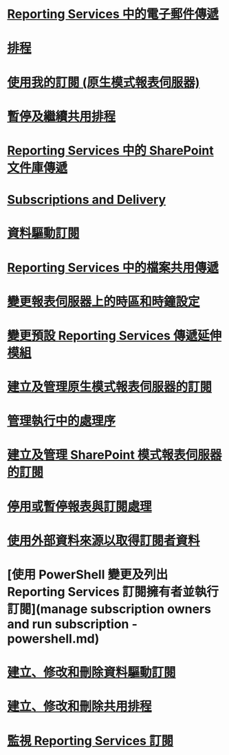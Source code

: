 # [Reporting Services 中的電子郵件傳遞](e-mail-delivery-in-reporting-services.md)
# [排程](schedules.md)
# [使用我的訂閱 (原生模式報表伺服器)](use-my-subscriptions-native-mode-report-server.md)
# [暫停及繼續共用排程](pause-and-resume-shared-schedules.md)
# [Reporting Services 中的 SharePoint 文件庫傳遞](sharepoint-library-delivery-in-reporting-services.md)
# [Subscriptions and Delivery](subscriptions-and-delivery-reporting-services.md)
# [資料驅動訂閱](data-driven-subscriptions.md)
# [Reporting Services 中的檔案共用傳遞](file-share-delivery-in-reporting-services.md)
# [變更報表伺服器上的時區和時鐘設定](change-time-zones-and-clock-settings-on-a-report-server.md)
# [變更預設 Reporting Services 傳遞延伸模組](change-the-default-reporting-services-delivery-extension.md)
# [建立及管理原生模式報表伺服器的訂閱](create-and-manage-subscriptions-for-native-mode-report-servers.md)
# [管理執行中的處理序](manage-a-running-process.md)
# [建立及管理 SharePoint 模式報表伺服器的訂閱](create-and-manage-subscriptions-for-sharepoint-mode-report-servers.md)
# [停用或暫停報表與訂閱處理](disable-or-pause-report-and-subscription-processing.md)
# [使用外部資料來源以取得訂閱者資料](use-an-external-data-source-for-subscriber-data-data-driven-subscription.md)
# [使用 PowerShell 變更及列出 Reporting Services 訂閱擁有者並執行訂閱](manage subscription owners and run subscription - powershell.md)
# [建立、修改和刪除資料驅動訂閱](create-modify-and-delete-data-driven-subscriptions.md)
# [建立、修改和刪除共用排程](create-modify-and-delete-schedules.md)
# [監視 Reporting Services 訂閱](monitor-reporting-services-subscriptions.md)
